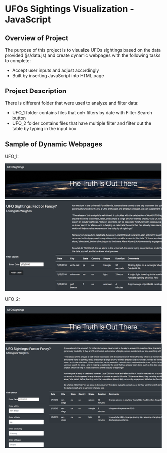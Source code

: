 # UFOs Sightings Visualization - JavaScript

## Overview of Project
The purpose of this project is to visualize UFOs sightings based on the data provided (js/data.js) and create dynamic webpages with the following tasks to complete:
* Accept user inputs and adjust accordingly
* Built by inserting JavaScript into HTML page


## Project Description
There is different folder that were used to analyze and filter data:
* UFO_1 folder contains files that only filters by date with Filter Search button
* UFO_2 folder contains files that have multiple filter and filter out the table by typing in the input box


## Sample of Dynamic Webpages
UFO_1:

![alt text](Screenshots/header.png)
![alt text](Screenshots/date_filter.png)

UFO_2:

![alt text](Screenshots/header.png)
![alt text](Screenshots/multiple_filter.png)
